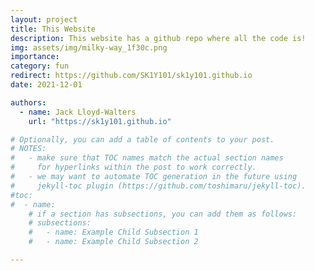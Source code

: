 ```yaml
---
layout: project
title: This Website
description: This website has a github repo where all the code is!
img: assets/img/milky-way_1f30c.png
importance:
category: fun
redirect: https://github.com/SK1Y101/sk1y101.github.io
date: 2021-12-01

authors:
  - name: Jack Lloyd-Walters
    url: "https://sk1y101.github.io"

# Optionally, you can add a table of contents to your post.
# NOTES:
#   - make sure that TOC names match the actual section names
#     for hyperlinks within the post to work correctly.
#   - we may want to automate TOC generation in the future using
#     jekyll-toc plugin (https://github.com/toshimaru/jekyll-toc).
#toc:
#  - name:
    # if a section has subsections, you can add them as follows:
    # subsections:
    #   - name: Example Child Subsection 1
    #   - name: Example Child Subsection 2

---
```


